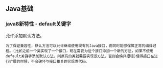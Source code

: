 ## Java基础
### java8新特性 - default关键字
允许添加默认方法。   

	为了保证兼容性，默认方法可以允许继续使用现有的Java接口，而同时能够保障正常的编译过程。(比如之前一个类实现了一个接口，现在需要为这个接口添加一个新的方法，如果不使用default关键字添加默认方法，则原有的类就需要实现该方法，否则会编译报错)使得接口在进行扩展的时候，不会破坏与接口相关的实现类代码.

